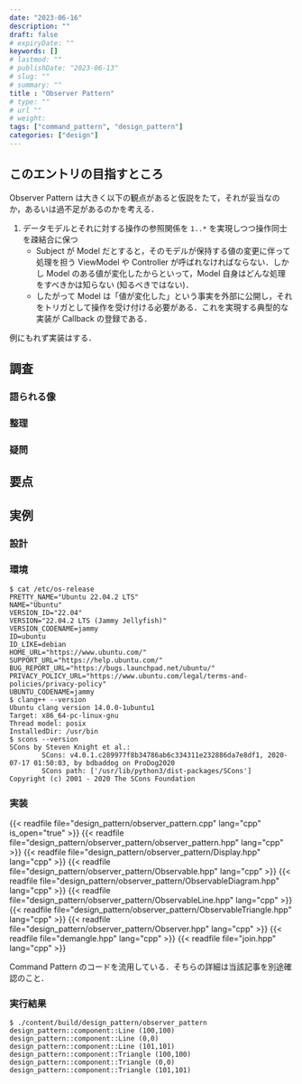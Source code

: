 ```yaml
---
date: "2023-06-16"
description: ""
draft: false
# expiryDate: ""
keywords: []
# lastmod: ""
# publishDate: "2023-06-13"
# slug: ""
# summary: ""
title : "Observer Pattern"
# type: ""
# url ""
# weight: 
tags: ["command_pattern", "design_pattern"]
categories: ["design"]
---
```


## このエントリの目指すところ

Observer Pattern は大きく以下の観点があると仮説をたて，それが妥当なのか，あるいは過不足があるのかを考える．

1. データモデルとそれに対する操作の参照関係を `1..*` を実現しつつ操作同士を疎結合に保つ
   - Subject が Model だとすると，そのモデルが保持する値の変更に伴って処理を担う ViewModel や Controller が呼ばれなければならない．しかし Model のある値が変化したからといって，Model 自身はどんな処理をすべきかは知らない (知るべきではない)．
   - したがって Model は「値が変化した」という事実を外部に公開し，それをトリガとして操作を受け付ける必要がある．これを実現する典型的な実装が Callback の登録である．

例にもれず実装はする．

## 調査

### 語られる像

### 整理

### 疑問

## 要点

## 実例

### 設計

### 環境

```
$ cat /etc/os-release 
PRETTY_NAME="Ubuntu 22.04.2 LTS"
NAME="Ubuntu"
VERSION_ID="22.04"
VERSION="22.04.2 LTS (Jammy Jellyfish)"
VERSION_CODENAME=jammy
ID=ubuntu
ID_LIKE=debian
HOME_URL="https://www.ubuntu.com/"
SUPPORT_URL="https://help.ubuntu.com/"
BUG_REPORT_URL="https://bugs.launchpad.net/ubuntu/"
PRIVACY_POLICY_URL="https://www.ubuntu.com/legal/terms-and-policies/privacy-policy"
UBUNTU_CODENAME=jammy
$ clang++ --version
Ubuntu clang version 14.0.0-1ubuntu1
Target: x86_64-pc-linux-gnu
Thread model: posix
InstalledDir: /usr/bin
$ scons --version
SCons by Steven Knight et al.:
        SCons: v4.0.1.c289977f8b34786ab6c334311e232886da7e8df1, 2020-07-17 01:50:03, by bdbaddog on ProDog2020
        SCons path: ['/usr/lib/python3/dist-packages/SCons']
Copyright (c) 2001 - 2020 The SCons Foundation
```

### 実装

{{< readfile file="design_pattern/observer_pattern.cpp" lang="cpp" is_open="true" >}}
{{< readfile file="design_pattern/observer_pattern/observer_pattern.hpp" lang="cpp" >}}
{{< readfile file="design_pattern/observer_pattern/Display.hpp" lang="cpp" >}}
{{< readfile file="design_pattern/observer_pattern/Observable.hpp" lang="cpp" >}}
{{< readfile file="design_pattern/observer_pattern/ObservableDiagram.hpp" lang="cpp" >}}
{{< readfile file="design_pattern/observer_pattern/ObservableLine.hpp" lang="cpp" >}}
{{< readfile file="design_pattern/observer_pattern/ObservableTriangle.hpp" lang="cpp" >}}
{{< readfile file="design_pattern/observer_pattern/Observer.hpp" lang="cpp" >}}
{{< readfile file="demangle.hpp" lang="cpp" >}}
{{< readfile file="join.hpp" lang="cpp" >}}

Command Pattern のコードを流用している．そちらの詳細は当該記事を別途確認のこと．

### 実行結果

```
$ ./content/build/design_pattern/observer_pattern
design_pattern::component::Line (100,100)
design_pattern::component::Line (0,0)
design_pattern::component::Line (101,101)
design_pattern::component::Triangle (100,100)
design_pattern::component::Triangle (0,0)
design_pattern::component::Triangle (101,101)
```
